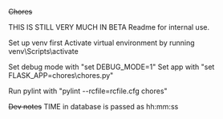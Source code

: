 ~~Chores~~

THIS IS STILL VERY MUCH IN BETA
Readme for internal use.

Set up venv first
Activate virtual environment by running venv\Scripts\activate

Set debug mode with "set DEBUG_MODE=1"
Set app with "set FLASK_APP=chores\chores.py"

Run pylint with "pylint --rcfile=rcfile.cfg chores"

~~Dev notes~~
TIME in database is passed as hh:mm:ss
